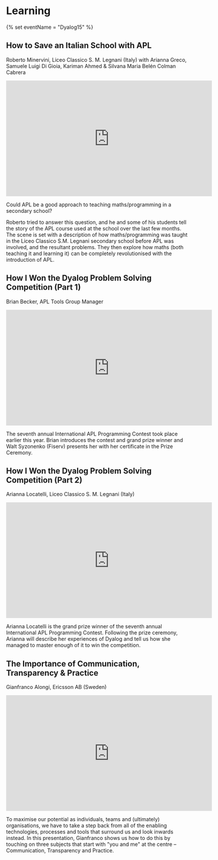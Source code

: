 # Learning

{% set eventName = "Dyalog15" %}

## How to Save an Italian School with APL
Roberto Minervini, Liceo Classico S. M. Legnani (Italy) with Arianna Greco, Samuele Luigi Di Gioia, Kariman Ahmed & Silvana Maria Belén Colman Cabrera

<iframe width="560" height="315" src="https://www.youtube-nocookie.com/embed/l16INr6itqM" frameborder="0" allow="accelerometer; autoplay; clipboard-write; encrypted-media; gyroscope; picture-in-picture" allowfullscreen></iframe>

Could APL be a good approach to teaching maths/programming in a secondary school?

Roberto tried to answer this question, and he and some of his students tell the story of the APL course used at the school over the last few months. The scene is set with a description of how maths/programming was taught in the Liceo Classico S.M. Legnani secondary school before APL was involved, and the resultant problems. They then explore how maths (both teaching it and learning it) can be completely revolutionised with the introduction of APL.

## How I Won the Dyalog Problem Solving Competition (Part 1)
Brian Becker, APL Tools Group Manager

<iframe width="560" height="315" src="https://www.youtube-nocookie.com/embed/1qCnaDVblJk" frameborder="0" allow="accelerometer; autoplay; clipboard-write; encrypted-media; gyroscope; picture-in-picture" allowfullscreen></iframe>

The seventh annual International APL Programming Contest took place earlier this year. Brian introduces the contest and grand prize winner and Walt Syzonenko (Fiserv) presents her with her certificate in the Prize Ceremony.

## How I Won the Dyalog Problem Solving Competition (Part 2)
Arianna Locatelli, Liceo Classico S. M. Legnani (Italy)

<iframe width="560" height="315" src="https://www.youtube-nocookie.com/embed/opoQvfxIwVk" frameborder="0" allow="accelerometer; autoplay; clipboard-write; encrypted-media; gyroscope; picture-in-picture" allowfullscreen></iframe>

Arianna Locatelli is the grand prize winner of the seventh annual International APL Programming Contest. Following the prize ceremony, Arianna will describe her experiences of Dyalog and tell us how she managed to master enough of it to win the competition.

## The Importance of Communication, Transparency & Practice
Gianfranco Alongi, Ericsson AB (Sweden)

<iframe width="560" height="315" src="https://www.youtube-nocookie.com/embed/F2G4Ji7_FAo" frameborder="0" allow="accelerometer; autoplay; clipboard-write; encrypted-media; gyroscope; picture-in-picture" allowfullscreen></iframe>

To maximise our potential as individuals, teams and (ultimately) organisations, we have to take a step back from all of the enabling technologies, processes and tools that surround us and look inwards instead. In this presentation, Gianfranco shows us how to do this by touching on three subjects that start with "you and me" at the centre – Communication, Transparency and Practice.
